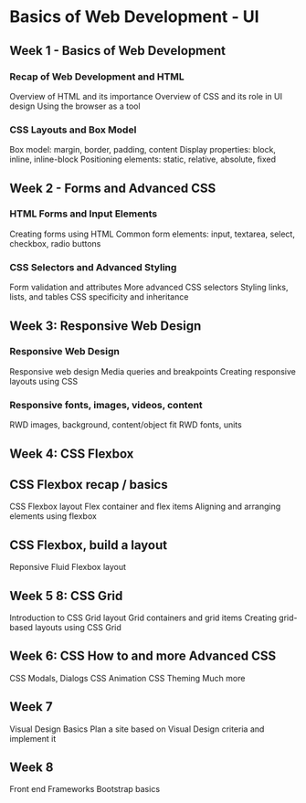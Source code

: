 # Basics of Web Development - UI

## Week 1 - Basics of Web Development

### Recap of Web Development and HTML

Overview of HTML and its importance
Overview of CSS and its role in UI design 
Using the browser as a tool

### CSS Layouts and Box Model

Box model: margin, border, padding, content
Display properties: block, inline, inline-block
Positioning elements: static, relative, absolute, fixed

## Week 2 - Forms and Advanced CSS

### HTML Forms and Input Elements

Creating forms using HTML
Common form elements: input, textarea, select, checkbox, radio buttons

### CSS Selectors and Advanced Styling

Form validation and attributes
More advanced CSS selectors
Styling links, lists, and tables
CSS specificity and inheritance

## Week 3: Responsive Web Design

### Responsive Web Design

Responsive web design
Media queries and breakpoints
Creating responsive layouts using CSS

### Responsive fonts, images, videos, content

RWD images, background, content/object fit
RWD fonts, units

## Week 4: CSS Flexbox

## CSS Flexbox recap / basics

CSS Flexbox layout
Flex container and flex items
Aligning and arranging elements using flexbox

## CSS Flexbox, build a layout

Reponsive Fluid Flexbox layout

## Week 5 8: CSS Grid

Introduction to CSS Grid layout
Grid containers and grid items
Creating grid-based layouts using CSS Grid

## Week 6: CSS How to and more Advanced CSS

CSS Modals, Dialogs
CSS Animation
CSS Theming
Much more

## Week 7

Visual Design Basics
Plan a site based on Visual Design criteria and implement it

## Week 8

Front end Frameworks
Bootstrap basics






